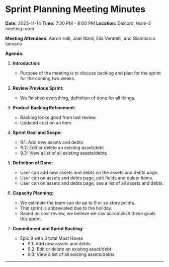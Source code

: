 # Sprint Planning Meeting Minutes

**Date:** 2023-11-14
**Time:** 7:30 PM - 8:00 PM
**Location:** Discord, team-2 meeting room

**Meeting Attendees:** Aaron Hall, Joel Ward, Elia Veratelli, and Gianmarco Iannario

**Agenda:**

1. **Introduction:**
   - Purpose of the meeting is to discuss backlog and plan
     for the sprint for the coming two weeks.

3. **Review Previous Sprint:**
   - We finished everything, definition of done for all things.

2. **Product Backlog Refinement:**
   - Backlog looks good from last review.
   - Updated cost on an item.

3. **Sprint Goal and Scope:**
   - 9.1: Add new assets and debts
   - 9.2: Edit or delete an existing asset/debt
   - 9.3: View a list of all existing assets/debts

6. **Definition of Done:**
   - User can add new assets and debts on the assets and debts page.
   - User can on assets and debts page, edit fields and delete items.
   - User can on assets and debts page, see a list of all assets and debts.

8. **Capacity Planning:**
   - We estimate the team can do up to 9 or so story points.
   - This sprint is abbreviated due to the holiday.
   - Based on cost review, we believe we can accomplish these goals this sprint.

9. **Commitment and Sprint Backlog:**
   - Epic 9 with 3 total Must Haves
     - 9.1: Add new assets and debts
     - 9.2: Edit or delete an existing asset/debt
     - 9.3: View a list of all existing assets/debts


---
